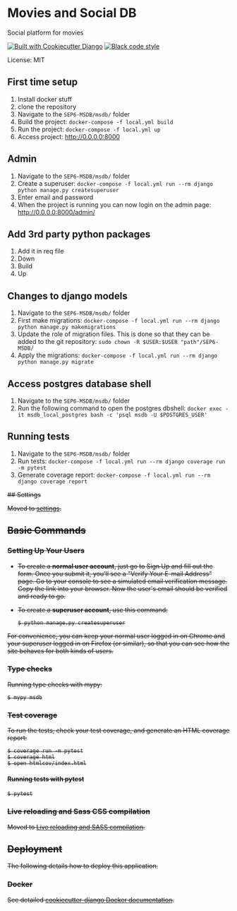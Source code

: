 # Movies and Social DB

Social platform for movies

[![Built with Cookiecutter Django](https://img.shields.io/badge/built%20with-Cookiecutter%20Django-ff69b4.svg?logo=cookiecutter)](https://github.com/cookiecutter/cookiecutter-django/)
[![Black code style](https://img.shields.io/badge/code%20style-black-000000.svg)](https://github.com/ambv/black)

License: MIT

## First time setup

1. Install docker stuff
3. clone the repository
4. Navigate to the `SEP6-MSDB/msdb/` folder
4. Build the project: `docker-compose -f local.yml build`
5. Run the project: `docker-compose -f local.yml up`
6. Access project: http://0.0.0.0:8000

## Admin

1. Navigate to the `SEP6-MSDB/msdb/` folder
2. Create a superuser: `docker-compose -f local.yml run --rm django python manage.py createsuperuser`
3. Enter email and password
4. When the project is running you can now login on the admin page: http://0.0.0.0:8000/admin/

## Add 3rd party python packages
1. Add it in req file
2. Down
4. Build
3. Up

## Changes to django models

1. Navigate to the `SEP6-MSDB/msdb/` folder
2. First make migrations: `docker-compose -f local.yml run --rm django python manage.py makemigrations`
3. Update the role of migration files. This is done so that they can be added to the git repository: `sudo chown -R $USER:$USER "path"/SEP6-MSDB/`
4. Apply the migrations: `docker-compose -f local.yml run --rm django python manage.py migrate`


## Access postgres database shell

1. Navigate to the `SEP6-MSDB/msdb/` folder
2. Run the following command to open the postgres dbshell: `docker exec -it msdb_local_postgres bash -c 'psql msdb -U $POSTGRES_USER'`

## Running tests

1. Navigate to the `SEP6-MSDB/msdb/` folder
2. Run tests: `docker-compose -f local.yml run --rm django coverage run -m pytest`
3. Generate coverage report: `docker-compose -f local.yml run --rm django coverage report`



<s>
## Settings

Moved to [settings](http://cookiecutter-django.readthedocs.io/en/latest/settings.html).

## Basic Commands

### Setting Up Your Users

- To create a **normal user account**, just go to Sign Up and fill out the form. Once you submit it, you'll see a "Verify Your E-mail Address" page. Go to your console to see a simulated email verification message. Copy the link into your browser. Now the user's email should be verified and ready to go.

- To create a **superuser account**, use this command:

      $ python manage.py createsuperuser

For convenience, you can keep your normal user logged in on Chrome and your superuser logged in on Firefox (or similar), so that you can see how the site behaves for both kinds of users.

### Type checks

Running type checks with mypy:

    $ mypy msdb

### Test coverage

To run the tests, check your test coverage, and generate an HTML coverage report:

    $ coverage run -m pytest
    $ coverage html
    $ open htmlcov/index.html

#### Running tests with pytest

    $ pytest

### Live reloading and Sass CSS compilation

Moved to [Live reloading and SASS compilation](https://cookiecutter-django.readthedocs.io/en/latest/developing-locally.html#sass-compilation-live-reloading).

## Deployment

The following details how to deploy this application.

### Docker

See detailed [cookiecutter-django Docker documentation](http://cookiecutter-django.readthedocs.io/en/latest/deployment-with-docker.html).
</s>

